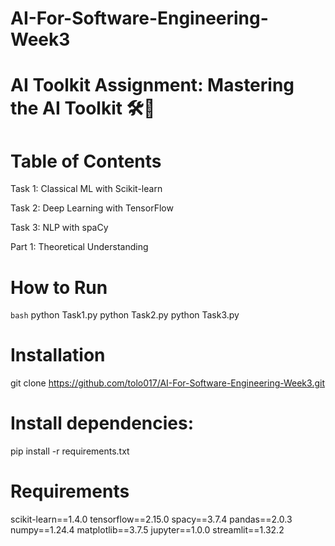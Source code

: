 # AI-For-Software-Engineering-Week3

# AI Toolkit Assignment: Mastering the AI Toolkit 🛠️🧠

# Table of Contents
Task 1: Classical ML with Scikit-learn

Task 2: Deep Learning with TensorFlow

Task 3: NLP with spaCy

Part 1: Theoretical Understanding

# How to Run
`` bash ``
python Task1.py
python Task2.py
python Task3.py

# Installation
git clone https://github.com/tolo017/AI-For-Software-Engineering-Week3.git

# Install dependencies:
pip install -r requirements.txt

# Requirements
scikit-learn==1.4.0
tensorflow==2.15.0
spacy==3.7.4
pandas==2.0.3
numpy==1.24.4
matplotlib==3.7.5
jupyter==1.0.0
streamlit==1.32.2